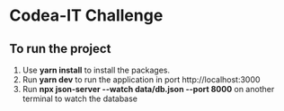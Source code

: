 # Codea-IT Challenge

## To run the project
1. Use **yarn install** to install the packages.
2. Run **yarn dev** to run the application in port http://localhost:3000
3. Run **npx json-server --watch data/db.json --port 8000** on another terminal to watch the database

